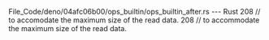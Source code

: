File_Code/deno/04afc06b00/ops_builtin/ops_builtin_after.rs --- Rust
208           // to accomodate the maximum size of the read data.                                                                                            208           // to accommodate the maximum size of the read data.

